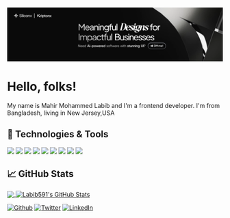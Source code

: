 <!-- More info, tips and tricks for making GitHub Profile README can be found in my article at https://towardsdatascience.com/build-a-stunning-readme-for-your-github-profile-9b80434fe5d7 -->
![Header](https://github.com/Labib591/Labib591/blob/main/2new%20linkedin%20labib.png?raw=true "Header")
# Hello, folks! 

My name is Mahir Mohammed Labib and I'm a frontend developer. I'm from Bangladesh, living in New Jersey,USA

## 🔧 Technologies & Tools
![](https://img.shields.io/badge/ReactJs-informational?style=flat&logo=react&logoColor=white&color=000000)
![](https://img.shields.io/badge/NodeJs-informational?style=flat&logo=node.js&logoColor=white&color=000000)
![](https://img.shields.io/badge/HTML-informational?style=flat&logo=html5&logoColor=white&color=000000)
![](https://img.shields.io/badge/CSS-informational?style=flat&logo=css&logoColor=white&color=000000)
![](https://img.shields.io/badge/JavaScript-informational?style=flat&logo=javascript&logoColor=white&color=000000)
![](https://img.shields.io/badge/C++-informational?style=flat&logo=cplusplus&logoColor=white&color=000000)
![](https://img.shields.io/badge/Express-informational?style=flat&logo=express&logoColor=white&color=000000)
![](https://img.shields.io/badge/MongoDB-informational?style=flat&logo=mongodb&logoColor=white&color=000000)
![](https://img.shields.io/badge/Firebase-informational?style=flat&logo=firebase&logoColor=white&color=000000)



## &#x1f4c8; GitHub Stats

<a href="https://github.com/Labib591/Labib591">
  <img align="center" src="https://github-readme-stats.vercel.app/api/top-langs/?username=Labib591&hide=java,html,tex&title_color=ffffff&text_color=c9cacc&icon_color=2bbc8a&bg_color=1d1f21&langs_count=3" />
</a>
<a href="https://github.com/Labib591/Labib591">
  <img align="center" src="https://github-readme-stats.vercel.app/api?username=Labib591&show_icons=true&line_height=27&count_private=true&title_color=ffffff&text_color=c9cacc&icon_color=2bbc8a&bg_color=1d1f21" alt="Labib591's GitHub Stats" />
</a>
   
<p><a href="https://github.com/Labib591" target="_blank"><img alt="Github" src="https://img.shields.io/badge/GitHub-%2312100E.svg?&style=for-the-badge&logo=Github&logoColor=white" /></a> 
  <a href="https://x.com/Labib_591" target="_blank"><img alt="Twitter" src="https://img.shields.io/badge/twitter-%231DA1F2.svg?&style=for-the-badge&logo=twitter&logoColor=white" /></a> 
  <a href="https://www.linkedin.com/in/mahir-mohammed-labib-bb3085209/" target="_blank"><img alt="LinkedIn" src="https://img.shields.io/badge/linkedin-%230077B5.svg?&style=for-the-badge&logo=linkedin&logoColor=white" /></a> 
 
</p>




<!-- Resources -->
<!-- Icons: https://simpleicons.org/ -->
<!-- GitHub Stats: https://github.com/anuraghazra/github-readme-stats -->
<!-- Emojis: https://emojipedia.org/emoji/ -->
<!-- HTML Emojis: https://www.fileformat.info/index.htm -->
<!-- Shields: https://shields.io/ -->
<!-- Awesome GitHub Profile README: https://github.com/abhisheknaiidu/awesome-github-profile-readme -->
